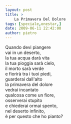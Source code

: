 ```yaml
---
layout: post
title: >
    La Primavera Del Dolore
tags: [speciale,onestar,]
date: 2009-06-11 22:42:00
author: pietro
---
```

Quando devi piangere<br/>vai in un deserto,<br/>la tua acqua darà vita<br/>la tua pioggia sarà cielo,<br/>il morto sarà verde<br/>e fiorirà tra i tuoi piedi,<br/>guarderai dall'alto<br/>la primavera del dolore<br/>vedrai incantato<br/>qualcosa come un fiore,<br/>osserverai stupito<br/>e chiederai ormai spento,<br/>nel deserto infinito,<br/>è per questo che ho pianto?
